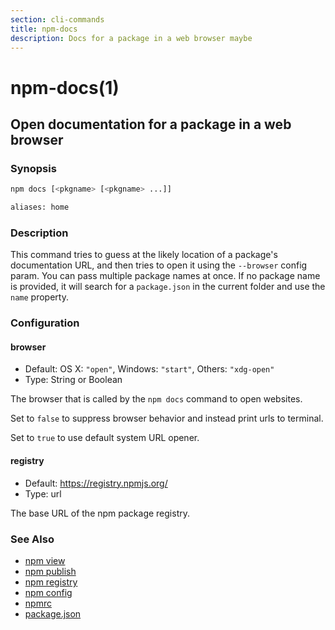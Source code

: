 ```yaml
---
section: cli-commands
title: npm-docs
description: Docs for a package in a web browser maybe
---
```


# npm-docs(1)

## Open documentation for a package in a web browser

### Synopsis

```bash
npm docs [<pkgname> [<pkgname> ...]]

aliases: home
```

### Description

This command tries to guess at the likely location of a package's
documentation URL, and then tries to open it using the `--browser` config
param. You can pass multiple package names at once. If no package name is
provided, it will search for a `package.json` in the current folder and use
the `name` property.

### Configuration

#### browser

* Default: OS X: `"open"`, Windows: `"start"`, Others: `"xdg-open"`
* Type: String or Boolean

The browser that is called by the `npm docs` command to open websites.

Set to `false` to suppress browser behavior and instead print urls to
terminal.

Set to `true` to use default system URL opener.

#### registry

* Default: https://registry.npmjs.org/
* Type: url

The base URL of the npm package registry.

### See Also

* [npm view](/cli-commands/view)
* [npm publish](/cli-commands/publish)
* [npm registry](/using-npm/registry)
* [npm config](/cli-commands/config)
* [npmrc](/configuring-npm/npmrc)
* [package.json](/configuring-npm/package-json)
